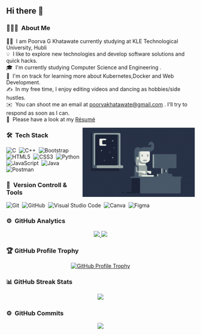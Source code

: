 ## Hi there 👋

### 👨🏻‍💻 &nbsp;About Me

👨‍💻 &nbsp;I am Poorva G Khatawate currently studying at KLE Technological University, Hubli\
💡 &nbsp;I like to explore new technologies and develop software solutions and quick hacks.\
🎓 &nbsp;I'm currently studying Computer Science and Engineering .\
🌱 &nbsp;I'm on track for learning more about Kubernetes,Docker and Web Development.\
✍️ &nbsp;In my free time, I enjoy editing videos and dancing as hobbies/side hustles.\
✉️ &nbsp;You can shoot me an email at poorvakhatawate@gmail.com . I'll try to respond as soon as I can.\
📄 &nbsp;Please have a look at my [Résumé](https://drive.google.com/file/d/1ncXuSc2lyEn1UbSnGGVLjsS0_fK5rtb5/view?usp=sharing)


<img alt="Night Coding" src="https://raw.githubusercontent.com/AVS1508/AVS1508/master/assets/Night-Coding.gif" align="right"/>

### 🛠 &nbsp;Tech Stack
![C](https://img.shields.io/badge/c-%2300599C.svg?style=for-the-badge&logo=c&logoColor=white)&nbsp;
![C++](https://img.shields.io/badge/c++-%2300599C.svg?style=for-the-badge&logo=c%2B%2B&logoColor=white)&nbsp;
![Bootstrap](https://img.shields.io/badge/bootstrap-%23563D7C.svg?style=for-the-badge&logo=bootstrap&logoColor=white)&nbsp;
![HTML5](https://img.shields.io/badge/html5-%23E34F26.svg?style=for-the-badge&logo=html5&logoColor=white)&nbsp;
![CSS3](https://img.shields.io/badge/css3-%231572B6.svg?style=for-the-badge&logo=css3&logoColor=white)&nbsp;
![Python](https://img.shields.io/badge/python-3670A0?style=for-the-badge&logo=python&logoColor=ffdd54)&nbsp;
![JavaScript](https://img.shields.io/badge/javascript-%23323330.svg?style=for-the-badge&logo=javascript&logoColor=%23F7DF1E)&nbsp;
![Java](https://img.shields.io/badge/java-%23ED8B00.svg?style=for-the-badge&logo=java&logoColor=white)&nbsp;
![Postman](https://img.shields.io/badge/Postman-FF6C37?style=for-the-badge&logo=postman&logoColor=white)&nbsp;


### 🧰 &nbsp;Version Controll & Tools 

![Git](https://img.shields.io/badge/git-%23F05033.svg?style=for-the-badge&logo=git&logoColor=white)&nbsp;
![GitHub](https://img.shields.io/badge/github-%23121011.svg?style=for-the-badge&logo=github&logoColor=white)&nbsp;
![Visual Studio Code](https://img.shields.io/badge/Visual%20Studio%20Code-0078d7.svg?style=for-the-badge&logo=visual-studio-code&logoColor=white)&nbsp;
![Canva](https://img.shields.io/badge/Canva-%2300C4CC.svg?style=for-the-badge&logo=Canva&logoColor=white)&nbsp;
![Figma](https://img.shields.io/badge/figma-%23F24E1E.svg?style=for-the-badge&logo=figma&logoColor=white)&nbsp;

### ⚙️ &nbsp;GitHub Analytics

<p align="center">
  <a href="https://github.com/poorva-khatawate">
    <img height="180em" src="https://github-readme-stats-eight-theta.vercel.app/api?username=poorva-khatawate&show_icons=true&theme=algolia&include_all_commits=true&count_private=true"/>
  </a>
  <a href="https://github.com/poorva-khatawate">
    <img height="180em" src="https://github-readme-stats-eight-theta.vercel.app/api/top-langs/?username=poorva-khatawate&layout=compact&langs_count=8&theme=algolia"/>
  </a>
</p>


### 🏆 GitHub Profile Trophy

<p align="center">
  <a href="https://github.com/poorva-khatawate">
    <img src="https://github-profile-trophy.vercel.app/?username=poorva-khatawate&theme=algolia&no-frame=true&margin-w=15&column=7" alt="GitHub Profile Trophy" />
  </a>
</p>

### 📊 GitHub Streak Stats

<p align="center">
  <a href="https://github.com/poorva-khatawate">
    <img height="180em" src="https://github-readme-streak-stats.herokuapp.com/?user=poorva-khatawate&theme=algolia&hide_border=true"/>
  </a>
</p>


### ⚙️ &nbsp;GitHub Commits

<p align="center">
  <a href="https://github.com/poorva-khatawate">
    <img height="180em" src="https://github-readme-stats-eight-theta.vercel.app/api?username=poorva-khatawate&show_icons=true&theme=algolia&include_all_commits=true&count_private=true&hide=prs,issues,contribs"/>
  </a>
</p>
